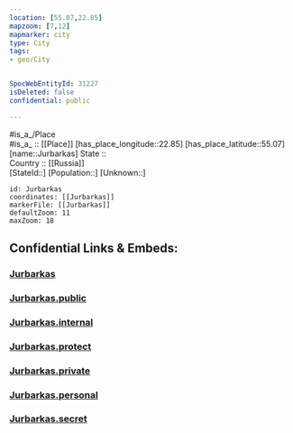 ```yaml
---
location: [55.07,22.85] 
mapzoom: [7,12] 
mapmarker: city 
type: City
tags:
- geo/City


SpocWebEntityId: 31227
isDeleted: false
confidential: public

---
```

#is_a_/Place  
#is_a_ :: [[Place]] 
[has_place_longitude::22.85] 
[has_place_latitude::55.07] 
[name::Jurbarkas] 
State ::  
Country :: [[Russia]]  
[StateId::] 
[Population::] 
[Unknown::] 


```leaflet
id: Jurbarkas
coordinates: [[Jurbarkas]] 
markerFile: [[Jurbarkas]] 
defaultZoom: 11 
maxZoom: 18
```


## Confidential Links & Embeds: 

### [Jurbarkas](/_Standards/Earth/Continent/Europe/Europe~North/Lithuania/Counties~Lithuania/Marijampoles/City/Jurbarkas.md) 

### [Jurbarkas.public](/_public/Earth/Continent/Europe/Europe~North/Lithuania/Counties~Lithuania/Marijampoles/City/Jurbarkas.public.md) 

### [Jurbarkas.internal](/_internal/Earth/Continent/Europe/Europe~North/Lithuania/Counties~Lithuania/Marijampoles/City/Jurbarkas.internal.md) 

### [Jurbarkas.protect](/_protect/Earth/Continent/Europe/Europe~North/Lithuania/Counties~Lithuania/Marijampoles/City/Jurbarkas.protect.md) 

### [Jurbarkas.private](/_private/Earth/Continent/Europe/Europe~North/Lithuania/Counties~Lithuania/Marijampoles/City/Jurbarkas.private.md) 

### [Jurbarkas.personal](/_personal/Earth/Continent/Europe/Europe~North/Lithuania/Counties~Lithuania/Marijampoles/City/Jurbarkas.personal.md) 

### [Jurbarkas.secret](/_secret/Earth/Continent/Europe/Europe~North/Lithuania/Counties~Lithuania/Marijampoles/City/Jurbarkas.secret.md)

